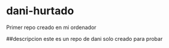 # dani-hurtado
Primer repo creado en mi ordenador

##descripcion 
este es un repo de dani solo creado para probar
